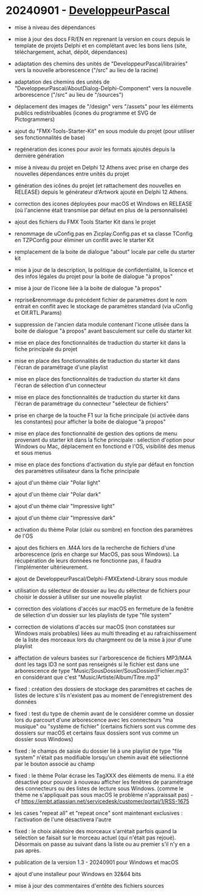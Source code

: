 # 20240901 - [DeveloppeurPascal](https://github.com/DeveloppeurPascal)

* mise à niveau des dépendances
* mise à jour des docs FR/EN en reprenant la version en cours depuis le template de projets Delphi et en complétant avec les bons liens (site, téléchargement, achat, dépôt, dépendances)
* adaptation des chemins des unités de "DeveloppeurPascal/librairies" vers la nouvelle arborescence ("/src" au lieu de la racine)
* adaptation des chemins des unités de "DeveloppeurPascal/AboutDialog-Delphi-Component" vers la nouvelle arborescence ("/src" au lieu de "/sources")
* déplacement des images de "/design" vers "/assets" pour les éléments publics redistribuables (icones du programme et SVG de Pictogrammers)
* ajout du "FMX-Tools-Starter-Kit" en sous module du projet (pour utiliser ses fonctionnalités de base)
* regénération des icones pour avoir les formats ajoutés depuis la dernière génération
* mise à niveau du projet en Delphi 12 Athens avec prise en charge des nouvelles dépendances entre unités du projet
* génération des icônes du projet (et rattachement des nouvelles en RELEASE) depuis le générateur d'Artwork ajouté en Delphi 12 Athens.
* correction des icones déployées pour macOS et Windows en RELEASE (où l'ancienne était transmise par défaut en plus de la personnalisée)
* ajout des fichiers du FMX Tools Starter Kit dans le projet
* renommage de uConfig.pas en Zicplay.Config.pas et sa classe TConfig en TZPConfig pour éliminer un conflit avec le starter Kit
* remplacement de la boite de dialogue "about" locale par celle du starter kit
* mise à jour de la description, la politique de confidentialité, la licence et des infos légales du projet pour la boite de dialogue "à propos"
* mise à jour de l'icone liée à la boite de dialogue "à propos"
* reprise&renommage du précédent fichier de paramètres dont le nom entrait en conflit avec le stockage de paramètres standard (via uConfig et Olf.RTL.Params)
* suppression de l'ancien data module contenant l'icone utlisée dans la boite de dialogue "à propos" avant basculement sur celle du starter kit
* mise en place des fonctionnalités de traduction du starter kit dans la fiche principale du projet
* mise en place des fonctionnalités de traduction du starter kit dans l'écran de paramétrage d'une playlist
* mise en place des fonctionnalités de traduction du starter kit dans l'écran de sélection d'un connecteur
* mise en place des fonctionnalités de traduction du starter kit dans l'écran de paramétrage du connecteur "sélecteur de fichiers"
* prise en charge de la touche F1 sur la fiche principale (si activée dans les constantes) pour afficher la boite de dialogue "à propos"
* mise en place des fonctionnalité de gestion des options de menu provenant du starter kit dans la fiche principale : sélection d'option pour Windows ou Mac, déplacement en fonctiond e l'OS, visibilité des menus et sous menus
* mise en place des fonctions d'activation du style par défaut en fonction des paramètres utilisateur dans la fiche principale
* ajout d'un thème clair "Polar light"
* ajout d'un thème clair "Polar dark"
* ajout d'un thème clair "Impressive light"
* ajout d'un thème clair "Impressive dark"
* activation du thème Polar (clair ou sombre) en fonction des paramètres de l'OS
* ajout des fichiers en .M4A lors de la recherche de fichiers d'une arborescence (pris en charge sur MacOS, pas sous Windows). La récupération de leurs données ne fonctionne pas, il faudra l'implémenter ultérieurement.
* ajout de DeveloppeurPascal/Delphi-FMXExtend-Library sous module
* utilisation du sélecteur de dossier au lieu du sélecteur de fichiers pour choisir le dossier à utiliser sur une nouvelle playlist
* correction des violations d'accès sur macOS en fermeture de la fenêtre de sélection d'un dossier sur les playlists de type "file system"
* correction de violations d'accès sur macOS (non constatées sur Windows mais probables) liées au multi threading et au rafraichissement de la liste des morceaux lors du chargmeent ou de la mise à jour d'une playlist
* affectation de valeurs basées sur l'arborescence de fichiers MP3/M4A dont les tags ID3 ne sont pas renseignés si le fichier est dans une arborescence de type "Music/SousDossier/SousDossier/Fichier.mp3" en considérant que c'est "Music/Artiste/Album/Titre.mp3"

* fixed : création des dossiers de stockage des paramètres et caches de listes de lecture s'ils n'existent pas au moment de l'enregistrement des données
* fixed : test du type de chemin avant de le considérer comme un dossier lors du parcourt d'une arborescence avec les connecteurs "ma musique" ou "système de fichier" (certains fichiers sont vus comme des dossiers sur macOS et certains faux dossiers sont vus comme un dossier sous Windows)
* fixed : le champs de saisie du dossier lié à une playlist de type "file system" n'était pas modifiable lorsqu'un chemin avait été sélectionné par le bouton associé au champ
* fixed : le thème Polar écrase les TagXXX des éléments de menu. Il a été désactivé pour pouvoir à nouveau afficher les fenêtres de paramétrage des connecteurs ou des listes de lecture sous Windows. (comme le thème ne s'appliquait pas sous macOS le problème n'appraissait pas) - cf https://embt.atlassian.net/servicedesk/customer/portal/1/RSS-1675

* les cases "repeat all" et "repeat once" sont maintenant exclusives : l'activation de l'une désactivera l'autre
* fixed : le choix aléatoire des morceaux s'arrétait parfois quand la sélection se faisait sur le morceau actuel (qui n'était pas rejoué). Désormais on passe au suivant dans la liste ou au premier s'il n'y en a pas après.

* publication de la version 1.3 - 20240901 pour Windows et macOS

* ajout d'une installeur pour Windows en 32&64 bits
* mise à jour des commentaires d'entête des fichiers sources
